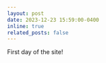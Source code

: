```yaml
---
layout: post
date: 2023-12-23 15:59:00-0400
inline: true
related_posts: false
---
```


First day of the site!
